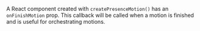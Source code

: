 A React component created with `createPresenceMotion()` has an `onFinishMotion` prop. This callback will be called when a motion is finished and is useful for orchestrating motions.
